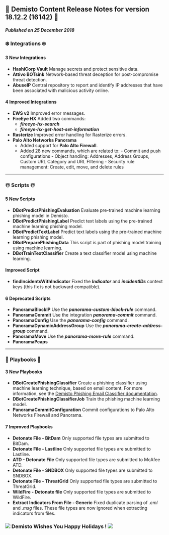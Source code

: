 ## 🎄 Demisto Content Release Notes for version 18.12.2 (16142) 🎄 
##### Published on 25 December 2018
### ❄️ Integrations ❄️ 

####  3 New Integrations
- __HashiCorp Vault__
Manage secrets and protect sensitive data.
- __Attivo BOTsink__
Network-based threat deception for post-compromise threat detection.
- __AbuseIP__
Central repository to report and identify IP addresses that have been associated with malicious activity online.

####  4 Improved Integrations
- __EWS v2__
Improved error messages.
- __FireEye HX__
Added two commands:
   - ___fireeye-hx-search___
   - ___fireeye-hx-get-host-set-information___
- __Rasterize__
Improved error handling for Rasterize errors.
- __Palo Alto Networks Panorama__
    - Added support for __Palo Alto Firewall__.
    - Added 28 new commands, which are related to: 
             - Commit and push configurations
             - Object handling: Addresses, Address Groups, Custom URL Category and URL FIltering 
             - Security rule management: Create, edit, move, and delete rules
---
### ☃️ Scripts ☃️ 
####  5 New Scripts
- __DBotPredictPhishingEvaluation__
Evaluate pre-trained machine learning phishing model in Demisto.
- __DBotPredictPhishingLabel__
Predict text labels using the pre-trained machine learning phishing model.
- __DBotPredictTextLabel__
 Predict text labels using the pre-trained machine learning phishing model.
- __DBotPreparePhishingData__
This script is part of phishing model training using machine learning.
- __DBotTrainTextClassifier__
Create a text classifier model using machine learning.

####  Improved Script
- __findIncidentsWithIndicator__
Fixed the ___Indicator___ and ___incidentIDs___ context keys (this fix is not backward compatible).

####  6 Deprecated Scripts
- __PanoramaBlockIP__
Use the ___panorama-custom-block-rule___ command.
- __PanoramaCommit__
Use the integration ___panorama-commit___ command.
- __PanoramaConfig__
Use the ___panorama-config___ command.
- __PanoramaDynamicAddressGroup__
Use the ___panorama-create-address-group___ command.
- __PanoramaMove__
Use the ___panorama-move-rule___ command.
- __PanoramaPcaps__
---
### 🎅  Playbooks 🎅 
####  3 New Playbooks
- __DBotCreatePhishingClassifier__
Create a phishing classifier using machine learning technique, based on email content. For more information, see the [Demisto Phishing Email Classifier documentation](https://support.demisto.com/hc/en-us/articles/360014423774).
- __DBotCreatePhishingClassifierJob__
Train the phishing machine learning model.
- __PanoramaCommitConfiguration__
Commit configurations to Palo Alto Networks Firewall and Panorama.

####  7 Improved Playbooks
- __Detonate File - BitDam__
Only supported file types are submitted to BitDam.
- __Detonate File - Lastline__
Only supported file types are submitted to Lastline.
- __ATD - Detonate File__
Only supported file types are submitted to McAfee ATD.
- __Detonate File - SNDBOX__
Only supported file types are submitted to SNDBOX.
- __Detonate File - ThreatGrid__
Only supported file types are submitted to ThreatGrid.
- __WildFire - Detonate file__
Only supported file types are submitted to WildFire.
- __Extract Indicators From File - Generic__
Fixed duplicate parsing of _.eml_ and _.msg_ files. These file types are now ignored when extracting indicators from files.


### ![](https://user-images.githubusercontent.com/31018228/50424798-0b93af00-0873-11e9-8aa5-618ba42d4033.png)  Demisto Wishes You Happy Holidays !  ![](https://user-images.githubusercontent.com/31018228/50424798-0b93af00-0873-11e9-8aa5-618ba42d4033.png)